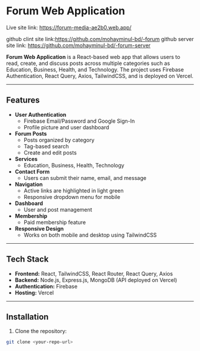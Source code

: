 # Forum Web Application

Live site link: https://forum-media-ae2b0.web.app/

github clint site link:https://github.com/mohayminul-bd/-forum
github server site link: https://github.com/mohayminul-bd/-forum-server

**Forum Web Application** is a React-based web app that allows users to read, create, and discuss posts across multiple categories such as Education, Business, Health, and Technology. The project uses Firebase Authentication, React Query, Axios, TailwindCSS, and is deployed on Vercel.

---

## Features

- **User Authentication**
  - Firebase Email/Password and Google Sign-In
  - Profile picture and user dashboard
- **Forum Posts**
  - Posts organized by category
  - Tag-based search
  - Create and edit posts
- **Services**
  - Education, Business, Health, Technology
- **Contact Form**
  - Users can submit their name, email, and message
- **Navigation**
  - Active links are highlighted in light green
  - Responsive dropdown menu for mobile
- **Dashboard**
  - User and post management
- **Membership**
  - Paid membership feature
- **Responsive Design**
  - Works on both mobile and desktop using TailwindCSS

---

## Tech Stack

- **Frontend:** React, TailwindCSS, React Router, React Query, Axios
- **Backend:** Node.js, Express.js, MongoDB (API deployed on Vercel)
- **Authentication:** Firebase
- **Hosting:** Vercel

---

## Installation

1. Clone the repository:

```bash
git clone <your-repo-url>
```
